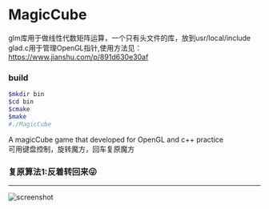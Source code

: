 # MagicCube
glm库用于做线性代数矩阵运算，一个只有头文件的库，放到usr/local/include<br>
glad.c用于管理OpenGL指针,使用方法见：https://www.jianshu.com/p/891d630e30af<br>
### build
```bash
$mkdir bin
$cd bin
$cmake
$make
#./MagicCube
```
A magicCube game that developed for OpenGL and c++ practice<br>
可用键盘控制，旋转魔方，回车复原魔方
### 复原算法1:反着转回来😜
-----
![screenshot](https://github.com/Sugar-Coder/MagicCube/raw/master/rotate.gif)
